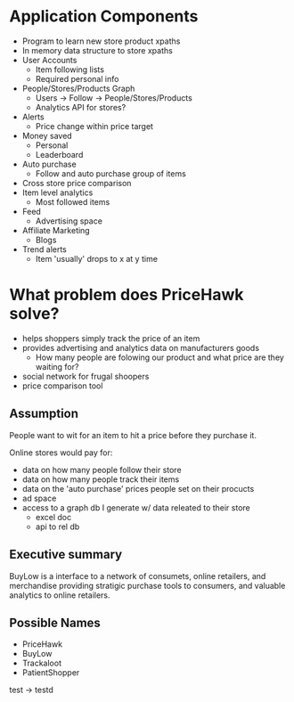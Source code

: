 # Application Components
* Program to learn new store product xpaths
* In memory data structure to store xpaths
* User Accounts
  * Item following lists
  * Required personal info
* People/Stores/Products Graph
  * Users -> Follow -> People/Stores/Products
  * Analytics API for stores?
* Alerts
  * Price change within price target
* Money saved
  * Personal
  * Leaderboard
* Auto purchase
  * Follow and auto purchase group of items
* Cross store price comparison
* Item level analytics
  * Most followed items
* Feed
  * Advertising space
* Affiliate Marketing
  * Blogs
* Trend alerts
  * Item 'usually' drops to x at y time

# What problem does PriceHawk solve?
* helps shoppers simply track the price of an item
* provides advertising and analytics data on manufacturers goods
  * How many people are folowing our product and what price are they waiting for?
* social network for frugal shoopers
* price comparison tool

## Assumption
People want to wit for an item to hit a price before they purchase it.

Online stores would pay for:
  * data on how many people follow their store
  * data on how many people track their items
  * data on the 'auto purchase' prices people set on their procucts
  * ad space
  * access to a graph db I generate w/ data releated to their store
    * excel doc
    * api to rel db

## Executive summary
BuyLow is a interface to a network of consumets, online retailers, and merchandise providing stratigic purchase tools to consumers, and valuable analytics to online retailers.


## Possible Names
* PriceHawk
* BuyLow
* Trackaloot
* PatientShopper

test -> testd